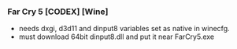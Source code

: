 ### Far Cry 5 [CODEX] [Wine]
- needs dxgi, d3d11 and dinput8 variables set as native in winecfg.
- must download 64bit dinput8.dll and put it near FarCry5.exe
